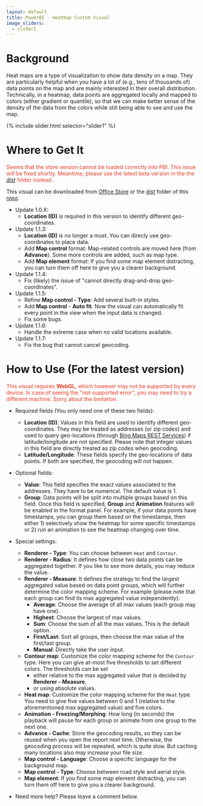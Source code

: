 ```yaml
---
layout: default
title: PowerBI - Heatmap Custom Visual
image_sliders:
  - slider1
---
```


[comment]: # (checklist: )
[comment]: # (a. _data/sliders.yml: change the images)
[comment]: # (b. _incudes/disqus_comments.html: change the forum id)
[comment]: # (c. index.md: title and content)

# Background

Heat maps are a type of visualization to show data density on a map. They are particularly helpful when you have a lot of (e.g., tens of thousands of) data points on the map and are mainly interested in their overall distribution. Technically, in a heatmap, data points are aggregated locally and mapped to colors (either gradient or quantile), so that we can make better sense of the density of the data from the colors while still being able to see and use the map.

{% include slider.html selector="slider1" %}

# Where to Get It

<span style="color:#e83929">Seems that the store version cannot be loaded correctly into PBI. This issue will be fixed shortly. Meantime, please use the latest beta version in the the [_dist_](https://github.com/weiweicui/PowerBI-Heatmap/tree/master/dist) folder instead.</span>

This visual can be downloaded from [Office Store](https://store.office.com/en-us/app.aspx?assetid=WA104381072&ui=en-US&rs=en-US&ad=US&appredirect=false) or the [_dist_](https://github.com/weiweicui/PowerBI-Heatmap/tree/master/dist) folder of this [_repo_](https://github.com/weiweicui/PowerBI-Heatmap).

* Update 1.0.X:
  * **Location (ID)** is required in this version to identify different geo-coordinates.
* Update 1.1.3:
  * **Location (ID)** is no longer a must. You can direcly use geo-coordinates to place data. 
  * Add **Map control** format: Map-related controls are moved here (from **Advance**). Some more controls are added, such as map type.
  * Add **Map element** format: If you find some map element distracting, you can turn them off here to give you a clearer background.
* Update 1.1.4:
  * Fix (likely) the issue of "cannot directly drag-and-drop geo-coordinates".
* Update 1.1.5:
  * Refine **Map control - Type**: Add several built-in styles.
  * Add **Map control** - **Auto fit**. Now the visual can automatically fit every point in the view when the input data is changed.
  * Fix some bugs.
* Update 1.1.6:
  * Handle the extreme case when no valid locations available.
* Update 1.1.7:
  * Fix the bug that cannot cancel geocoding.


# How to Use (For the latest version)
<span style="color:#e83929">This visual requires **WebGL**, which however may not be supported by every device. In case of seeing the "not-supported error", you may need to try a different machine. Sorry about the limitation.</span>

* Required fields (You only need one of these two fields):
  * **Location (ID)**: Values in this field are used to identify different geo-coordinates. They may be treated as addresses (or zip codes) and used to query geo-locations (through [Bing Maps REST Services](https://msdn.microsoft.com/en-us/library/ff701713.aspx)) if latitude/longitude are not specified. Please note that integer values in this field are directly treated as zip codes when geocoding.
  * **Latitude/Longitude**: These fields specify the geo-locations of data points. If both are specified, the geocoding will not happen.

* Optional fields:  
  * **Value**: This field specifies the exact values associated to the addresses. They have to be numerical. The default value is 1.
  * **Group**: Data points will be split into multiple groups based on this field. Once this field is specified, **Group** and **Animation** features will be enabled in the format panel. For example, if your data points have timestamps, you can group them based on the timestamps, then either 1) selectively show the heatmap for some specific timestamps or 2) run an animation to see the heatmap changing over time.
* Special settings:
  * **Renderer - Type**: You can choose between `Heat` and `Contour`.
  * **Renderer - Radius**: It defines how close two data points can be aggregated together. If you like to see more details, you may reduce the value.
  * **Renderer - Measure**: It defines the strategy to find the largest aggregated value based on data point groups, which will further determine the color mapping scheme. For example (please note that each group can find its max aggregated value independently):
    * **Average**: Choose the average of all max values (each group may have one).
    * **Highest**: Choose the largest of max values.
    * **Sum**: Choose the sum of all the max values. This is the default option.
    * **First/Last**: Sort all groups, then choose the max value of the first/last group.
    * **Manual**: Directly take the user input.
  * **Contour map**: Customize the color mapping scheme for the `Contour` type. Here you can give at-most five thresholds to set different colors. The thresholds can be set
      * either relative to the max aggregated value that is decided by **Renderer - Measure**,
      * or using absolute values.
  * **Heat map**: Customize the color mapping scheme for the `Heat` type. You need to give five values between 0 and 1 (relative to the aforementioned max aggregated value) and five colors.
  * **Animation - Freezing/Morphing**: How long (in seconds) the playback will pause for each group or animate from one group to the next one.
  * **Advance - Cache**: Store the geocoding results, so they can be reused when you open the report next time. Otherwise, the geocoding process will be repeated, which is quite slow. But caching many locations also may increase your file size.
  * **Map control - Language**: Choose a specific language for the background map.
  * **Map control - Type**: Choose between road style and aerial style.
  * **Map element**: If you find some map element distracting, you can turn them off here to give you a clearer background.
* Need more help? Please leave a comment below.
